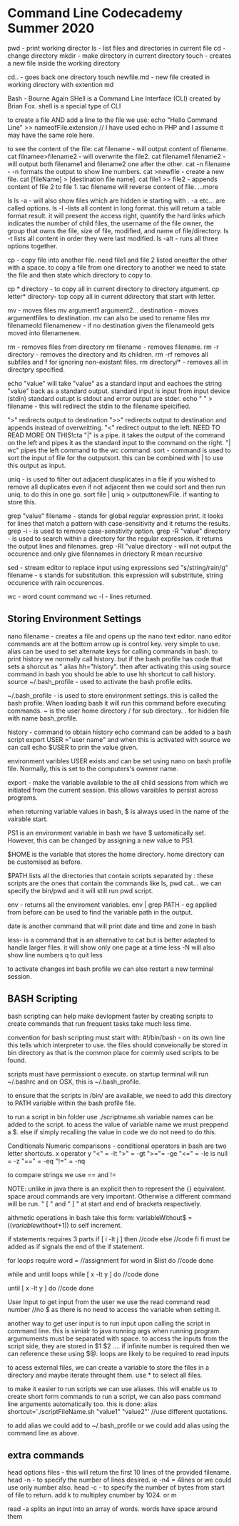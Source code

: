 # Command Line Codecademy Summer 2020

pwd - print working director
ls - list files and directories in current file
cd - change directory
mkdir - make directory in current directory
touch - creates a new file inside the working directory

cd.. - goes back one directory
touch newfile.md - new file created in working directory with extention md

Bash - Bourne Again SHell is a Command Line Interface (CLI) created by Brian Fox.
shell is a special type of CLI

to create a file AND add a line to the file we use:
echo "Hello Command Line" >> nameofFile.extension // I have used echo in PHP and I assume it may have the same role here.

to see the content of the file:
cat filename - will output content of filename.
cat filnamee>filename2 - will overwrite the file2.
cat filename1 filename2 - will output both filename1 and filename2 one after the other.
cat -n filename - -n formats the output to show line numbers.
cat >newfile - create a new file.
cat [fileName] > [destination file name].
cat file1 >> file2 - appends content of file 2 to file 1.
tac filename will reverse content of file.
...more

ls
ls -a - will also show files which are hidden ie starting with . -a etc... are called options.
ls -l -lists all content in long format. this will return a table format result. it will present the access right, quantify the hard links which indicates the number of child files, the username of the file owner, the group that owns the file, size of file, modified, and name of file/directory.
ls -t lists all content in order they were last modified.
ls -alt - runs all three options together.

cp - copy file into another file. need file1 and file 2 listed oneafter the other with a space. to copy a file from one directory to another we need to state the file and then state which directory to copy to.

cp * directory - to copy all in current directory to directory atgument.
cp letter* directory- top copy all in current ddirectory that start with letter.

mv - moves files
mv argument1 argument2... destination - moves argumentfiles to destination.
mv can also be used to rename files
mv filenameold filenamenew - if no destination given the filenameold gets moved into filenamenew.

rm - removes files from directory
rm filename - removes filename.
rm -r directory - removes the directory and its children.
rm -rf removes all subfiles and f for ignoring non-existant files.
rm directory/* - removes all in directpry specified.

echo "value" will take "value" as a standard input and eachoes the string "value" back as a standard output. standard input is input from input device (stdin) standard outupt is stdout and error output are stder.
echo " " > filename - this will redirect the stdin to the filename speicified. 

">" redirects output to destination
">>" redirects output to destination and appends instead of overwritting.
"<"  redirect output to the left. NEED TO READ MORE ON THIS!cta
 "|" is a pipe. it takes the output of the command on the left and pipes it as the standard input to the command on the right.
 "| wc" pipes the left command to the wc command.
sort - command is used to sort the input of file for the outputsort. this can be combined with | to use this output as input.

uniq - is used to filter out adjacent dusplicates in a file 
if you wished to remove all duplicates even if not adjacent then we could sort and then run uniq. to do this in one go. sort file | uniq > outputtonewFile. if wanting to store this.

grep "value" filename - stands for global regular expression print. it looks for lines that match a pattern with case-sensitivity and it returns the results.
grep -i - is used to remove case-senstivity option.
grep -R "value" directory - is used to search within a directory for the regular expression. it returns the output lines and filenames.
grep -Rl "value directory - will not output the occurence and only give filennames in driectory R mean recursive

sed - stream editor to replace input using expressions
sed "s/string/rain/g" filename - s stands for substitution. this expression will substritute, string occurence with rain occurences.

wc - word count command
wc -l - lines returned.

## Storing Environment Settings

nano filename - creates a file and opens up the nano text editor.
nano editor commands are at the bottom arrow up is control key.
very simple to use.
alias can be used to set alternate keys for calling commands in bash.
to print history we normally call history. but if the bash profile has code that sets a shorcut as " alias hh="history". then after activating this using source command in bash you should be able to use hh shortcut to call history.
source ~/.bash_profile - used to activate the bash profile edits.

~/.bash_profile - is used to store environment settings. this is called the bash profile. When loading bash it will run this command before executing commands.
~ is the user home directory
/ for sub directory.
. for hidden file with name bash_profile.

history - command to obtain history
echo command can be added to a bash script
export USER ="user name" and when this is activated with source we can call echo $USER to prin the value given.

environment varibles USER exists and can be set using nano on bash profile file. Normally, this is set to the computers's owener name.

export - make the variable available to the all child sessions from which we initiated from the current session. this allows varaibles to persist across programs.

when returning variable values in bash, $ is always used in the name of the vairable start.

PS1 is an environment variable in bash we have $ uatomatically set. However, this can be changed by assigning a new value to PS1.

$HOME is the variable that stores the home directory.
home directory can be customised as before. 

$PATH lists all the directories that contain scripts separated by :
these scripts are the ones that contain the commands like ls, pwd cat... we can specify the bin/pwd and it will still run pwd script.

env - returns all the enviroment variables.
env | grep PATH - eg applied from before can be used to find the variable path in the output.

date is another command that will print date and time and zone in bash

less- is a command that is an alternative to cat but is better adapted to handle larger files. it will show only one page at a time
less -N will also show line numbers
q to quit less

to activate changes int bash profile we can also restart a new terminal session.

## BASH Scripting

bash scripting can help make devlopment faster by creating scripts to create commands that run frequent tasks take much less time.

convention for bash scripting must start with:
#!/bin/bash - on its own line this tells which interpreter to use. the files should conveionally be stored in bin directory as that is the common place for commly used scripts to be found.

scripts must have permissiont o execute.
on startup terminal will run ~/.bashrc and on OSX, this is ~/.bash_profile.

to ensure that the scripts in /bin/ are available, we need to add this directory to PATH variable within the bash profile file.

to run a script in bin folder use ./scriptname.sh
variable names can be added to the script. to acess the value of variable name we must preppend a $.
else if simply recalling the value in code we do not need to do this.

Conditionals
Numeric comparisons - conditional operators in bash are two letter shortcuts. x operator y 
"<" = -lt
">" = -gt
">="= -ge
"<=" = -le
is null = -z
"==" = -eq
"!=" = -nq

to compare strings we use == and !=

NOTE: unlike in java there is an explicit then to represent the {} equivalent.
space aroud commands are very important. Otherwise a different command will be run.
" [ "  and " ] " at start and end of brackets respectively.

aithmetic operations in bash take this form:
variableWithout$ = $((variablewithout$+1)) to self increment.

if statements requires 3 parts
if [ i -lt j ] 
then
    //code
else
    //code
fi 
fi must be added as if signals the end of the if statement.

for loops require
word = //assignment
for word in $list
do
    //code
done

while and until loops
while [ x -lt y ]
do
    //code
done

until [ x -lt y ]
do
    //code
done

User Input
to get input from the user we use the read command
read number //no $ as there is no need to access the variable when setting it.

another way to get user input is to run input upon calling the script in command line.
this is simialr to java running args when running program.
argumuments must be separated with space.
to access the inputs from the script side, they are stored in $1 $2 ....
if infinite number is required then we can reference these using $@.
loops are likely to be required to read inputs

to acess external files, we can create a variable to store the files in a directory and maybe iterate throught them. use * to select all files.

to make it easier to run scripts we can use aliases. this will enable us to create short form commands to run a script, we can also pass command line arguments automatically too.
this is done:
alias shortcut='./scriptFileName.sh "value1" "value2"'
//use different quotations.

to add alias we could add to ~/.bash_profile or we could add alias using the command line as above.

## extra commands

head options files - this will return the first 10 lines of the provided filename.
head -n - to specify the number of lines desired. ie -n4 = 4lines or we could use only number also.
head -c - to specify the number of bytes from start of file to return. add k to multipley cnumber by 1024. or m

read -a splits an input into an array of words. words have space around them